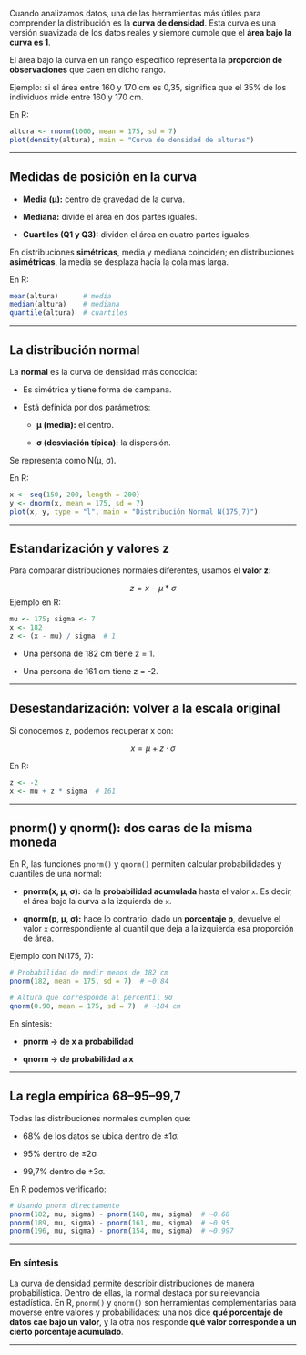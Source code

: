 
Cuando analizamos datos, una de las herramientas más útiles para comprender la distribución es la **curva de densidad**. Esta curva es una versión suavizada de los datos reales y siempre cumple que el **área bajo la curva es 1**.

El área bajo la curva en un rango específico representa la **proporción de observaciones** que caen en dicho rango.

Ejemplo: si el área entre 160 y 170 cm es 0,35, significa que el 35% de los individuos mide entre 160 y 170 cm.

En R:

```r
altura <- rnorm(1000, mean = 175, sd = 7)
plot(density(altura), main = "Curva de densidad de alturas")
```

---

## Medidas de posición en la curva

- **Media (µ):** centro de gravedad de la curva.
    
- **Mediana:** divide el área en dos partes iguales.
    
- **Cuartiles (Q1 y Q3):** dividen el área en cuatro partes iguales.

En distribuciones **simétricas**, media y mediana coinciden; en distribuciones **asimétricas**, la media se desplaza hacia la cola más larga.

En R:

```r
mean(altura)      # media
median(altura)    # mediana
quantile(altura)  # cuartiles
```

---

## La distribución normal

La **normal** es la curva de densidad más conocida:

- Es simétrica y tiene forma de campana.
    
- Está definida por dos parámetros:
    
    - **µ (media):** el centro.
        
    - **σ (desviación típica):** la dispersión.

Se representa como N(µ, σ).

En R:

```r
x <- seq(150, 200, length = 200)
y <- dnorm(x, mean = 175, sd = 7)
plot(x, y, type = "l", main = "Distribución Normal N(175,7)")
```

---

## Estandarización y valores z

Para comparar distribuciones normales diferentes, usamos el **valor z**:

$$z=x−μ*σ$$
Ejemplo en R:

```r
mu <- 175; sigma <- 7
x <- 182
z <- (x - mu) / sigma  # 1
```

- Una persona de 182 cm tiene z = 1.
    
- Una persona de 161 cm tiene z = -2.

---

## Desestandarización: volver a la escala original

Si conocemos z, podemos recuperar x con:

$$x = \mu + z \cdot \sigma$$

En R:

```r
z <- -2
x <- mu + z * sigma  # 161
```

---

## pnorm() y qnorm(): dos caras de la misma moneda

En R, las funciones `pnorm()` y `qnorm()` permiten calcular probabilidades y cuantiles de una normal:

- **pnorm(x, µ, σ):** da la **probabilidad acumulada** hasta el valor `x`. Es decir, el área bajo la curva a la izquierda de `x`.
    
- **qnorm(p, µ, σ):** hace lo contrario: dado un **porcentaje p**, devuelve el valor `x` correspondiente al cuantil que deja a la izquierda esa proporción de área.

Ejemplo con N(175, 7):

```r
# Probabilidad de medir menos de 182 cm
pnorm(182, mean = 175, sd = 7)  # ~0.84  

# Altura que corresponde al percentil 90
qnorm(0.90, mean = 175, sd = 7)  # ~184 cm
```

En síntesis:

- **pnorm → de x a probabilidad**
    
- **qnorm → de probabilidad a x**

---

## La regla empírica 68–95–99,7

Todas las distribuciones normales cumplen que:

- 68% de los datos se ubica dentro de ±1σ.
    
- 95% dentro de ±2σ.
    
- 99,7% dentro de ±3σ.

En R podemos verificarlo:

```r
# Usando pnorm directamente
pnorm(182, mu, sigma) - pnorm(168, mu, sigma)  # ~0.68
pnorm(189, mu, sigma) - pnorm(161, mu, sigma)  # ~0.95
pnorm(196, mu, sigma) - pnorm(154, mu, sigma)  # ~0.997
```

---

### En síntesis

La curva de densidad permite describir distribuciones de manera probabilística. Dentro de ellas, la normal destaca por su relevancia estadística. En R, `pnorm()` y `qnorm()` son herramientas complementarias para moverse entre valores y probabilidades: una nos dice **qué porcentaje de datos cae bajo un valor**, y la otra nos responde **qué valor corresponde a un cierto porcentaje acumulado**.

---

